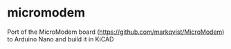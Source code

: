 # micromodem
Port of the MicroModem board (https://github.com/markqvist/MicroModem) to Arduino Nano and build it in KiCAD
